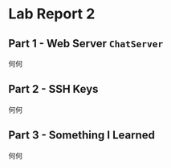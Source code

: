 # Lab Report 2
## Part 1 - Web Server `ChatServer`
何何
## Part 2 - SSH Keys
何何
## Part 3 - Something I Learned
何何
